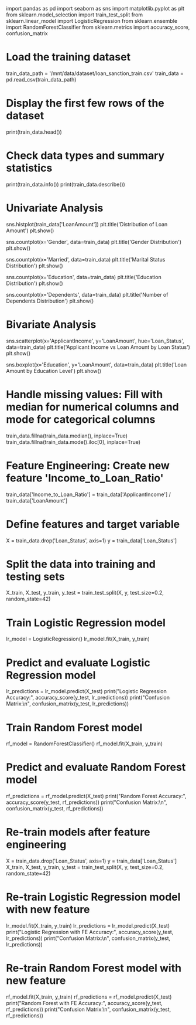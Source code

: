 import pandas as pd
import seaborn as sns
import matplotlib.pyplot as plt
from sklearn.model_selection import train_test_split
from sklearn.linear_model import LogisticRegression
from sklearn.ensemble import RandomForestClassifier
from sklearn.metrics import accuracy_score, confusion_matrix

# Load the training dataset
train_data_path = '/mnt/data/dataset/loan_sanction_train.csv'
train_data = pd.read_csv(train_data_path)

# Display the first few rows of the dataset
print(train_data.head())

# Check data types and summary statistics
print(train_data.info())
print(train_data.describe())

# Univariate Analysis
sns.histplot(train_data['LoanAmount'])
plt.title('Distribution of Loan Amount')
plt.show()

sns.countplot(x='Gender', data=train_data)
plt.title('Gender Distribution')
plt.show()

sns.countplot(x='Married', data=train_data)
plt.title('Marital Status Distribution')
plt.show()

sns.countplot(x='Education', data=train_data)
plt.title('Education Distribution')
plt.show()

sns.countplot(x='Dependents', data=train_data)
plt.title('Number of Dependents Distribution')
plt.show()

# Bivariate Analysis
sns.scatterplot(x='ApplicantIncome', y='LoanAmount', hue='Loan_Status', data=train_data)
plt.title('Applicant Income vs Loan Amount by Loan Status')
plt.show()

sns.boxplot(x='Education', y='LoanAmount', data=train_data)
plt.title('Loan Amount by Education Level')
plt.show()

# Handle missing values: Fill with median for numerical columns and mode for categorical columns
train_data.fillna(train_data.median(), inplace=True)
train_data.fillna(train_data.mode().iloc[0], inplace=True)

# Feature Engineering: Create new feature 'Income_to_Loan_Ratio'
train_data['Income_to_Loan_Ratio'] = train_data['ApplicantIncome'] / train_data['LoanAmount']

# Define features and target variable
X = train_data.drop('Loan_Status', axis=1)
y = train_data['Loan_Status']

# Split the data into training and testing sets
X_train, X_test, y_train, y_test = train_test_split(X, y, test_size=0.2, random_state=42)

# Train Logistic Regression model
lr_model = LogisticRegression()
lr_model.fit(X_train, y_train)

# Predict and evaluate Logistic Regression model
lr_predictions = lr_model.predict(X_test)
print("Logistic Regression Accuracy:", accuracy_score(y_test, lr_predictions))
print("Confusion Matrix:\n", confusion_matrix(y_test, lr_predictions))

# Train Random Forest model
rf_model = RandomForestClassifier()
rf_model.fit(X_train, y_train)

# Predict and evaluate Random Forest model
rf_predictions = rf_model.predict(X_test)
print("Random Forest Accuracy:", accuracy_score(y_test, rf_predictions))
print("Confusion Matrix:\n", confusion_matrix(y_test, rf_predictions))

# Re-train models after feature engineering
X = train_data.drop('Loan_Status', axis=1)
y = train_data['Loan_Status']
X_train, X_test, y_train, y_test = train_test_split(X, y, test_size=0.2, random_state=42)

# Re-train Logistic Regression model with new feature
lr_model.fit(X_train, y_train)
lr_predictions = lr_model.predict(X_test)
print("Logistic Regression with FE Accuracy:", accuracy_score(y_test, lr_predictions))
print("Confusion Matrix:\n", confusion_matrix(y_test, lr_predictions))

# Re-train Random Forest model with new feature
rf_model.fit(X_train, y_train)
rf_predictions = rf_model.predict(X_test)
print("Random Forest with FE Accuracy:", accuracy_score(y_test, rf_predictions))
print("Confusion Matrix:\n", confusion_matrix(y_test, rf_predictions))
